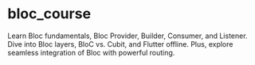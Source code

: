 # bloc_course
Learn Bloc fundamentals, Bloc Provider, Builder, Consumer, and Listener. Dive into Bloc layers, BloC vs. Cubit, and Flutter offline. Plus, explore seamless integration of Bloc with powerful routing.
